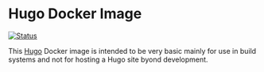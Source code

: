 # Hugo Docker Image

[![Status](https://img.shields.io/badge/status-BETA-yellow.svg)]()

This [Hugo](https://gohugo.io/) Docker image is intended to be very basic mainly for use in build systems and not for hosting a Hugo site byond development.
